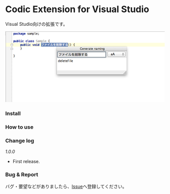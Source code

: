 # Codic Extension for Visual Studio
Visual Studio向けの拡張です。

![codic plugin](https://raw.githubusercontent.com/codic-project/codic-intellij-plugin/master/img/screenshot1.png)

### Install

### How to use

### Change log

_1.0.0_
- First release.

### Bug & Report

バグ・要望などがありましたら、[Issue](https://github.com/codic-project/codic-vs-extension/issues)へ登録してください。
